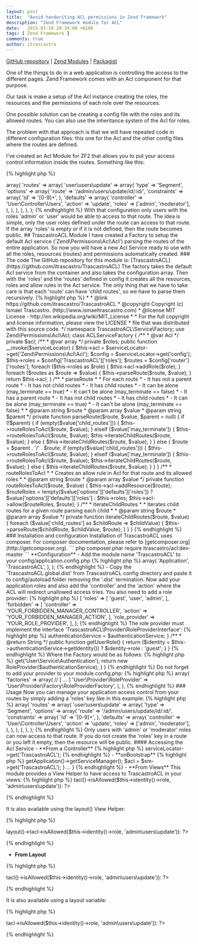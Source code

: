 ```yaml
---
layout: post
title:  "Avoid handwriting ACL permissions in Zend Framework"
description: "Zend Framework module for ACL"
date:   2015-03-10 20:34:00 +0100
tags: [ Zend Framework ]
comments: true
author: itrascastro
---
```


[GitHub repository](https://github.com/itrascastro/TrascastroACL/) |
[Zend Modules](http://zfmodules.com/itrascastro/TrascastroACL) |
[Packagist](https://packagist.org/packages/itrascastro/acl)

One of the things to do in a web application is controlling the access to the different pages. Zend Framework comes with an Acl component for that purpose.

Our task is make a setup of the Acl instance creating the roles, the resources and the permissions of each role over the resources.

One possible solution can be creating a config file with the roles and its allowed routes. You can also use the inheritance system of the Acl for roles.

The problem with that approach is that we will have repeated code in different configuration files: this one for the Acl and the other config files where the routes are defined.

I’ve created an Acl Module for ZF2 that allows you to put your access control information inside the routes. Something like this:

{% highlight php %}
<?php

array(
    'router' => array(
        'routes' => array(
            'user\users\update' => array(
                'type' => 'Segment',
                'options' => array(
                    'route'    => '/admin/users/update/id/:id/',
                    'constraints' => array(
                        'id' => '[0-9]+',
                    ),
                    'defaults' => array(
                        'controller' => 'User\Controller\Users',
                        'action'     => 'update',
                        'roles'      => ['admin', 'moderator'],
                    ),
                ),
            ),
        ),
    ),
);
{% endhighlight %}

With that configuration only users with the roles 'admin' or 'user' would be able to access to that route.

The idea is simple, only the user roles defined under the route can access to that route.

If the array 'roles' is empty or if it is not defined, then the route becomes public.

## TrascastroACL Module

I have created a Factory to setup the default Acl service ('Zend\Permissions\Acl\Acl') parsing the routes of the entire application. So now you will have a new Acl Service ready to use with all the roles, resources (routes) and permissions automatically created.

### The code

The GitHub repository for this module is: [TrascastroACL](https://github.com/itrascastro/TrascastroACL)

The factory takes the default Acl service from the container and also takes the configuration array. Then with the 'roles' and the 'routes' defined in config it creates all the resources, roles and allow rules in the Acl service.

The only thing that we have to take care is that each 'route' can have 'child routes', so we have to parse them recursively.

{% highlight php %}
<?php
/**
 * (c) Ismael Trascastro <i.trascastro@gmail.com>
 *
 * @link        https://github.com/itrascastro/TrascastroACL
 * @copyright   Copyright (c) Ismael Trascastro. (http://www.ismaeltrascastro.com)
 * @license     MIT License - http://en.wikipedia.org/wiki/MIT_License
 *
 * For the full copyright and license information, please view the LICENSE
 * file that was distributed with this source code.
 */
namespace TrascastroACL\Service\Factory;
use Zend\Permissions\Acl\Acl;
class ACLServiceFactory
{
    /**
     * @var Acl
     */
    private $acl;
    /**
     * @var array
     */
    private $roles;
    public function __invoke($serviceLocator)
    {
        $this->acl      = $serviceLocator->get('Zend\Permissions\Acl\Acl');
        $config         = $serviceLocator->get('config');
        $this->roles    = $config['TrascastroACL']['roles'];
        $routes         = $config['router']['routes'];
        foreach ($this->roles as $role) {
            $this->acl->addRole($role);
        }
        foreach ($routes as $route => $value) {
            $this->parseRoute($route, $value);
        }
        return $this->acl;
    }
    /**
     * parseRoute
     *
     * For each route
     *      - It has not a parent route
     *          - It has not child routes
     *          - It has child routes
     *              - It can be alone (may_terminate == true)
     *              - It can't be alone (may_terminate == false)
     *      - It has a parent route
     *          - It has not child routes
     *          - It has child routes
     *              - It can be alone (may_terminate == true)
     *              - It can't be alone (may_terminate == false)
     *
     * @param string $route
     * @param array $value
     * @param string $parent
     */
    private function parseRoute($route, $value, $parent = null)
    {
        if (!$parent) {
            if (empty($value['child_routes'])) {
                $this->routeRolesToAcl($route, $value);
            } elseif ($value['may_terminate']) {
                $this->routeRolesToAcl($route, $value);
                $this->iterateChildRoutes($route, $value);
            } else {
                $this->iterateChildRoutes($route, $value);
            }
        } else {
            $route = $parent . '/' . $route;
            if (empty($value['child_routes'])) {
                $this->routeRolesToAcl($route, $value);
            } elseif ($value['may_terminate']) {
                $this->routeRolesToAcl($route, $value);
                $this->iterateChildRoutes($route, $value);
            } else {
                $this->iterateChildRoutes($route, $value);
            }
        }
    }
    /**
     * routeRolesToAcl
     *
     * Creates an allow rule in Acl for that route and its allowed roles
     *
     * @param string $route
     * @param array $value
     */
    private function routeRolesToAcl($route, $value)
    {
        $this->acl->addResource($route);
        $routeRoles = !empty($value['options']['defaults']['roles']) ? $value['options']['defaults']['roles'] : $this->roles;
        $this->acl->allow($routeRoles, $route);
    }
    /**
     * iterateChildRoutes
     *
     * Iterates child routes for a given route parsing each child
     *
     * @param string $route
     * @param array $value
     */
    private function iterateChildRoutes($route, $value)
    {
        foreach ($value['child_routes'] as $childRoute => $childValue) {
            $this->parseRoute($childRoute, $childValue, $route);
        }
    }
}
{% endhighlight %}

### Installation and configuration

Installation of TrascastroACL uses composer. For composer documentation, please refer to [getcomposer.org](http://getcomposer.org).

```
php composer.phar require itrascastro/acl:dev-master
```

**Configuration**

- Add the module name 'TrascastroACL' to your config/application.config.php

{% highlight php %}
<?php
array(
    'modules' => array(
        'Application',
        'TrascastroACL',
    ),
);
{% endhighlight %}

- Copy the 'TrascastroACL.global.dist' from TrascastroACL config directory and paste it to config/autoload folder removing the '.dist' termination. Now add your application roles and also add the 'controller' and the 'action' where the ACL will redirect unallowed access tries. You also need to add a role provider:

{% highlight php %}
<?php
return [
    'TrascastroACL' => [
        'roles' => [
            'guest',
            'user',
            'admin',
        ],
        'forbidden' => [
            'controller' => 'YOUR_FORBIDDEN_MANAGER_CONTROLLER',
            'action'     => 'YOUR_FORBIDDEN_MANAGER_ACTION',
        ],
        'role_provider' => 'YOUR_ROLE_PROVIDER',
    ],
];
{% endhighlight %}

The role provider must implement the interface 'TrascastroACL\Provider\RoleProviderInterface':

{% highlight php %}
<?php
namespace TrascastroACL\Provider;

interface RoleProviderInterface
{
    /**
     * @return String
     */
    public function getUserRole();
}
{% endhighlight %}

This is an example of a role provider class:

{% highlight php %}
<?php
namespace User\Provider;

use TrascastroACL\Provider\RoleProviderInterface;
use Zend\Authentication\AuthenticationServiceInterface;
use Zend\Authentication\AuthenticationService;

class RoleProvider implements RoleProviderInterface
{
    /**
     * @var AuthenticationService
     */
    private $authenticationService;

    /**
     * @param AuthenticationServiceInterface $authenticationService
     */
    public function __construct(AuthenticationServiceInterface $authenticationService)
    {
        $this->authenticationService = $authenticationService;
    }

    /**
     * @return String
     */
    public function getUserRole()
    {
        return ($identity = $this->authenticationService->getIdentity()) ? $identity->role : 'guest';
    }
}
{% endhighlight %}

Where the Factory would be as follows:

{% highlight php %}
<?php
namespace User\Provider\Factory;

use User\Provider\RoleProvider;

class RoleProviderFactory
{
    public function __invoke($serviceLocator)
    {
        $authenticationService = $serviceLocator->get('User\Service\Authentication');

        return new RoleProvider($authenticationService);
    }
}
{% endhighlight %}

Do not forget to add your provider to your module.config.php:

{% highlight php %}
<?php
'service_manager' => array(
    'factories' => array(
        // [ ... ]
        'User\Provider\RoleProvider' => 'User\Provider\Factory\RoleProviderFactory',
    ),
),
{% endhighlight %}

### Usage

Now you can manage your application access control from your routes by simply adding a 'roles' key like in this example:

{% highlight php %}
<?php
array(
    'router' => array(
        'routes' => array(
            'user\users\update' => array(
                'type' => 'Segment',
                'options' => array(
                    'route'    => '/admin/users/update/id/:id/',
                    'constraints' => array(
                        'id' => '[0-9]+',
                    ),
                    'defaults' => array(
                        'controller' => 'User\Controller\Users',
                        'action'     => 'update',
                        'roles'      => ['admin', 'moderator'],
                    ),
                ),
            ),
        ),
    ),
);
{% endhighlight %}

Only users with 'admin' or 'moderator' roles can now access to that route. If you do not create the 'roles' key in a route or you left it empty, then the resource will be public.

#### Accessing the Acl Service

- **From a Controller**

{% highlight php %}
<?php
$acl = $this->serviceLocator->get('TrascastroACL');
{% endhighlight %}

- **onBootstrap**

{% highlight php %}
<?php
namespace MyModule;

use Zend\Mvc\MvcEvent;

class Module implements AutoloaderProviderInterface
{
    public function onBootstrap(MvcEvent $e)
    {
        $sm  = $e->getApplication()->getServiceManager();
        $acl = $sm->get('TrascastroACL');
    }

    ...
}
{% endhighlight %}

- **From Views**

This module provides a View Helper to have access to TrascastroACL in your views:

{% highlight php %}
<?php if ($this->tacl()->isAllowed($this->identity()->role, 'admin\users\update')): ?>
{% endhighlight %}

It is also available using the layout() View Helper:

{% highlight php %}
<?php if ($this->layout()->tacl->isAllowed($this->identity()->role, 'admin\users\update')): ?>
{% endhighlight %}

- **From Layout**

{% highlight php %}
<?php if ($this->tacl()->isAllowed($this->identity()->role, 'admin\users\update')): ?>
{% endhighlight %}

It is also available using a layout variable:

{% highlight php %}
<?php if ($this->tacl->isAllowed($this->identity()->role, 'admin\users\update')): ?>
{% endhighlight %}

